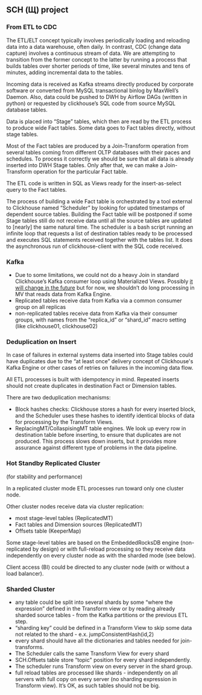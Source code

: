 ## SCH (Щ) project
### From ETL to CDC

The ETL/ELT concept typically involves periodically loading and reloading data into a data warehouse, often daily. In contrast, CDC (change data capture) involves a continuous stream of data. We are attempting to transition from the former concept to the latter by running a process that builds tables over shorter periods of time, like several minutes and tens of minutes, adding incremental data to the tables.

Incoming data is received as Kafka streams directly produced by corporate software or converted from MySQL transactional binlog by MaxWell’s Daemon. Also, data could be pushed to DWH by Airflow DAGs (written in python) or requested by clickhouse’s SQL code from source MySQL database tables. 

Data is placed into “Stage” tables, which then are read by the ETL process to produce wide Fact tables. Some data goes to Fact tables directly, without stage tables.

Most of the Fact tables are produced by a Join-Transform operation from several tables coming from different OLTP databases with their paces and schedules. To process it correctly we should be sure that all data is already inserted into DWH Stage tables. Only after that, we can make a Join-Transform operation for the particular Fact table.

The ETL code is written in SQL as Views ready for the insert-as-select query to the Fact tables.

The process of building a wide Fact table is orchestrated by a tool external to Clickhouse named “Scheduler” by looking for updated timestamps of dependent source tables.  Building the Fact table will be postponed if some Stage tables still do not receive data until all the source tables are updated to [nearly] the same natural time.  The scheduler is a bash script running an infinite loop that requests a list of destination tables ready to be processed and executes SQL statements received together with the tables list.  It does the asynchronous run of clickhouse-client with the SQL code received. 

### Kafka

- Due to some limitations, we could not do a heavy Join in standard Clickhouse’s Kafka consumer loop using Materialized Views. Possibly [it will change in the future](https://github.com/ClickHouse/ClickHouse/pull/42777) but for now, we shouldn’t do long processing in MV that reads data from Kafka Engine.
- Replicated tables receive data from Kafka via a common consumer group on all replicas
- non-replicated tables receive data from Kafka via their consumer groups, with names from the “replica_id” or “shard_id” macro setting (like clickhouse01, clickhouse02)

### Deduplication on Insert

In case of failures in external systems data inserted into Stage tables could have duplicates due to the “at least once” delivery concept of Clickhouse's Kafka Engine or other cases of retries on failures in the incoming data flow. 

All ETL processes is built with idempotency in mind.  Repeated inserts should not create duplicates in destination Fact or Dimension tables. 

There are two deduplication mechanisms:

 - Block hashes checks: Clickhouse stores a hash for every inserted block, and the Scheduler uses these hashes to identify identical blocks of data for processing by the Transform Views.
 - ReplacingMT/CollaspisingMT table engines. We look up every row in destination table before inserting, to ensure that duplicates are not produced. This process slows down inserts, but it provides more assurance against different type of problems in the data pipeline.

### Hot Standby Replicated Cluster

(for stability and performance)

In a replicated cluster mode ETL processes run toward only one cluster node.

Other cluster nodes receive data via cluster replication: 

- most stage-level tables (ReplicatedMT)
- Fact tables and Dimension sources (ReplicatedMT)
- Offsets table (KeeperMap)

Some stage-level tables are based on the EmbeddedRocksDB engine (non-replicated by design) or with full-reload processing so they receive data independently on every cluster node as with the sharded mode (see below).

Client access (BI) could be directed to any cluster node (with or without a load balancer).

### Sharded Cluster

- any table could be split into several shards by some “where the expression” defined in the Transform view or by reading already sharded source tables - from the Kafka partitions or the previous ETL step.
- “sharding key”  could be defined in a Transform View to skip some data not related to the shard - e.x. jumpConsistentHash(id,2)
- every shard should have all the dictionaries and tables needed for join-transforms.
- The Scheduler calls the same Transform View for every shard
- SCH.Offsets table store “topic" position for every shard independently.
- The scheduler runs Transform view on every server in the shard group.
- full reload tables are processed like shards - independently on all servers with full copy on every server (no sharding expression in Transform view). It’s OK, as such tables should not be big.